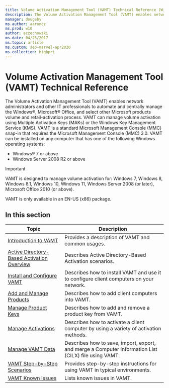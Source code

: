 ```yaml
---
title: Volume Activation Management Tool (VAMT) Technical Reference (Windows 10)
description: The Volume Activation Management Tool (VAMT) enables network administrators to automate and centrally manage volume activation and retail activation.
manager: dougeby
ms.author: aaroncz
ms.prod: w10
author: aczechowski
ms.date: 04/25/2017
ms.topic: article
ms.custom: seo-marvel-apr2020
ms.collection: highpri
---
```


# Volume Activation Management Tool (VAMT) Technical Reference

The Volume Activation Management Tool (VAMT) enables network administrators and other IT professionals to automate and centrally manage the Windows&reg;, Microsoft&reg; Office, and select other Microsoft products volume and retail-activation process.
VAMT can manage volume activation using Multiple Activation Keys (MAKs) or the Windows Key Management Service (KMS). VAMT is a standard Microsoft Management Console (MMC) snap-in that requires the Microsoft Management Console (MMC) 3.0. VAMT can be installed on any computer that has one of the following Windows operating systems:
-   Windows&reg; 7 or above
-   Windows Server 2008 R2 or above

> [!IMPORTANT]
> VAMT is designed to manage volume activation for: Windows 7, Windows 8, Windows 8.1, Windows 10, Windows 11, Windows Server 2008 (or later), Microsoft Office 2010 (or above). 

VAMT is only available in an EN-US (x86) package.

## In this section

|Topic |Description |
|------|------------|
|[Introduction to VAMT](introduction-vamt.md) |Provides a description of VAMT and common usages. |
|[Active Directory-Based Activation Overview](active-directory-based-activation-overview.md) |Describes Active Directory-Based Activation scenarios. |
|[Install and Configure VAMT](install-configure-vamt.md) |Describes how to install VAMT and use it to configure client computers on your network. |
|[Add and Manage Products](add-manage-products-vamt.md) |Describes how to add client computers into VAMT. |
|[Manage Product Keys](manage-product-keys-vamt.md) |Describes how to add and remove a product key from VAMT. |
|[Manage Activations](manage-activations-vamt.md) |Describes how to activate a client computer by using a variety of activation methods. |
|[Manage VAMT Data](manage-vamt-data.md) |Describes how to save, import, export, and merge a Computer Information List (CILX) file using VAMT. |
|[VAMT Step-by-Step Scenarios](vamt-step-by-step.md) |Provides step-by-step instructions for using VAMT in typical environments. |
|[VAMT Known Issues](vamt-known-issues.md) |Lists known issues in VAMT. |
 

